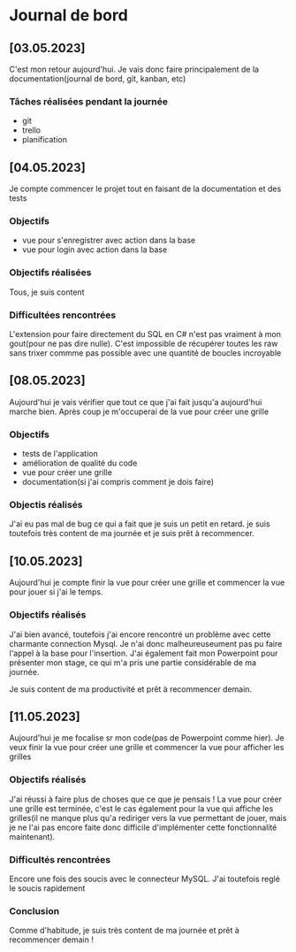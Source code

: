 # Journal de bord

## [03.05.2023]
C'est mon retour aujourd'hui. Je vais donc faire principalement de la documentation(journal de bord, git, kanban, etc)

### Tâches réalisées pendant la journée
- git
- trello
- planification
  

## [04.05.2023]
Je compte commencer le projet tout en faisant de la documentation et des tests
### Objectifs
- vue pour s'enregistrer avec action dans la base
- vue pour login avec action dans la base

### Objectifs réalisées
Tous, je suis content
### Difficultées rencontrées
L'extension pour faire directement du SQL en C# n'est pas vraiment à mon gout(pour ne pas dire nulle). C'est impossible de récupérer toutes les raw sans trixer commme pas possible avec une quantité de boucles incroyable

## [08.05.2023]
Aujourd'hui je vais vérifier que tout ce que j'ai fait jusqu'a aujourd'hui marche bien. Après coup je m'occuperai de la vue pour créer une grille
### Objectifs
- tests de l'application
- amélioration de qualité du code
- vue pour créer une grille
- documentation(si j'ai compris comment je dois faire)

### Objectis réalisés
J'ai eu pas mal de bug ce qui a fait que je suis un petit en retard. je suis toutefois très content de ma journée et je suis prêt à recommencer. 

## [10.05.2023]
Aujourd'hui je compte finir la vue pour créer une grille et commencer la vue pour jouer si j'ai le temps. 

### Objectifs réalisés
J'ai bien avancé, toutefois j'ai encore rencontré un problème avec cette charmante connection Mysql. Je n'ai donc malheureuseument pas pu faire l'appel à la base pour l'insertion. J'ai également fait mon Powerpoint pour présenter mon stage, ce qui m'a pris une partie considérable de ma journée. 

Je suis content de ma productivité et prêt à recommencer demain. 


## [11.05.2023] 
Aujourd'hui je me focalise sr mon code(pas de Powerpoint comme hier). Je veux finir la vue pour créer une grille et commencer la vue pour afficher les grilles

### Objectifs réalisés
J'ai réussi à faire plus de choses que ce que je pensais ! La vue pour créer une grille est terminée, c'est le cas également pour la vue qui affiche les grilles(il ne manque plus qu'a rediriger vers la vue permettant de jouer, mais je ne l'ai pas encore faite donc difficile d'implémenter cette fonctionnalité maintenant). 

### Difficultés rencontrées
Encore une fois des soucis avec le connecteur MySQL. J'ai toutefois reglé le soucis rapidement

### Conclusion
Comme d'habitude, je suis très content de ma journée et prêt à recommencer demain ! 